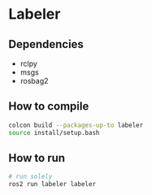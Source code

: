 # Labeler

## Dependencies
* rclpy
* msgs
* rosbag2

## How to compile
```sh
colcon build --packages-up-to labeler
source install/setup.bash
```

## How to run
```sh
# run solely
ros2 run labeler labeler
```
